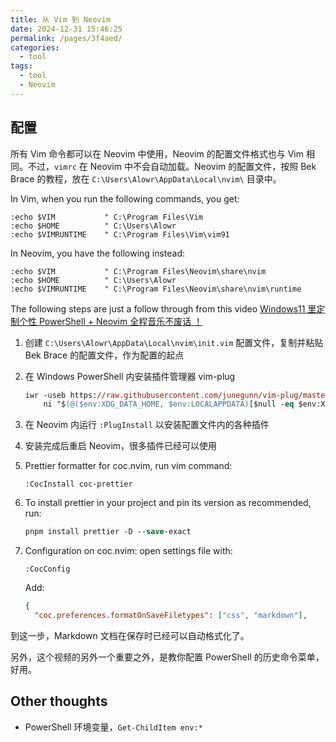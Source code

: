 ```yaml
---
title: 从 Vim 到 Neovim
date: 2024-12-31 15:46:25
permalink: /pages/3f4aed/
categories: 
  - tool
tags: 
  - tool
  - Neovim
---
```


## 配置

所有 Vim 命令都可以在 Neovim 中使用，Neovim 的配置文件格式也与 Vim 相同。不过，`vimrc` 在 Neovim 中不会自动加载。Neovim 的配置文件，按照 Bek Brace 的教程，放在 `C:\Users\Alowr\AppData\Local\nvim\` 目录中。

In Vim, when you run the following commands, you get:

```vim
:echo $VIM           " C:\Program Files\Vim
:echo $HOME          " C:\Users\Alowr
:echo $VIMRUNTIME    " C:\Program Files\Vim\vim91
```

In Neovim, you have the following instead:

```nvim
:echo $VIM           " C:\Program Files\Neovim\share\nvim
:echo $HOME          " C:\Users\Alowr
:echo $VIMRUNTIME    " C:\Program Files\Neovim\share\nvim\runtime
```

The following steps are just a follow through from this video [Windows11 里定制个性 PowerShell + Neovim 全程音乐不废话 ！](https://www.bilibili.com/video/BV1Gz421D7Qr/)

1. 创建 `C:\Users\Alowr\AppData\Local\nvim\init.vim` 配置文件，复制并粘贴 Bek Brace 的配置文件，作为配置的起点
2. 在 Windows PowerShell 内安装插件管理器 vim-plug
   ```ps
   iwr -useb https://raw.githubusercontent.com/junegunn/vim-plug/master/plug.vim |`
       ni "$(@($env:XDG_DATA_HOME, $env:LOCALAPPDATA)[$null -eq $env:XDG_DATA_HOME])/nvim-data/site/autoload/plug.vim" -Force
   ```
3. 在 Neovim 内运行 `:PlugInstall` 以安装配置文件内的各种插件
4. 安装完成后重启 Neovim，很多插件已经可以使用
5. Prettier formatter for coc.nvim, run vim command:
   ```vim
   :CocInstall coc-prettier
   ```
6. To install prettier in your project and pin its version as recommended, run:
   ```ps
   pnpm install prettier -D --save-exact
   ```
7. Configuration on coc.nvim: open settings file with:

   ```
   :CocConfig
   ```

   Add:

   ```json
   {
     "coc.preferences.formatOnSaveFiletypes": ["css", "markdown"],
   ```

到这一步，Markdown 文档在保存时已经可以自动格式化了。

另外，这个视频的另外一个重要之外，是教你配置 PowerShell 的历史命令菜单，好用。

## Other thoughts

- PowerShell 环境变量，`Get-ChildItem env:*`
